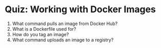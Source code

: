 # Quiz: Working with Docker Images

1. What command pulls an image from Docker Hub?
2. What is a Dockerfile used for?
3. How do you tag an image?
4. What command uploads an image to a registry?